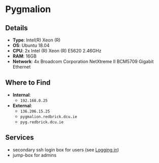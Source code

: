 # Pygmalion

## Details
- **Type**: Intel(R) Xeon (R)
- **OS**: Ubuntu 18.04
- **CPU**: 2x Intel (R) Xeon (R) E5620 2.46GHz
- **RAM**: 16GB
- **Network**: 4x Broadcom Corporation NetXtreme II BCM5709 Gigabit Ethernet

## Where to Find
- **Internal**:
	- `192.168.0.25`
- **External**:
	- `136.206.15.25`
	- `pygmalion.redbrick.dcu.ie`
	- `pyg.redbrick.dcu.ie`

## Services
- secondary ssh login box for users (see [Logging in](../services/servers.md#Logging%20in))
- jump-box for admins